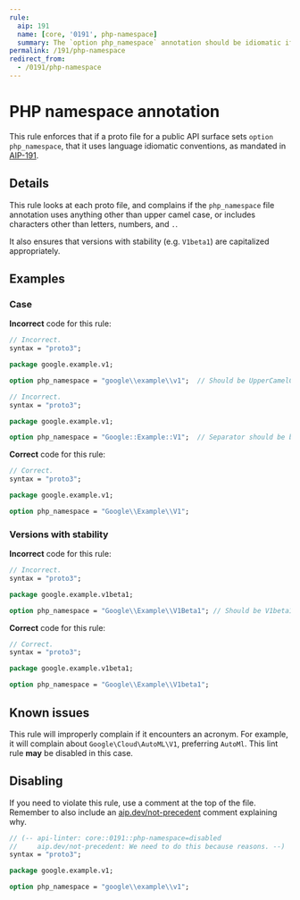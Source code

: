 ```yaml
---
rule:
  aip: 191
  name: [core, '0191', php-namespace]
  summary: The `option php_namespace` annotation should be idiomatic if set.
permalink: /191/php-namespace
redirect_from:
  - /0191/php-namespace
---
```


# PHP namespace annotation

This rule enforces that if a proto file for a public API surface sets
`option php_namespace`, that it uses language idiomatic conventions, as
mandated in [AIP-191][].

## Details

This rule looks at each proto file, and complains if the `php_namespace` file
annotation uses anything other than upper camel case, or includes characters
other than letters, numbers, and `.`.

It also ensures that versions with stability (e.g. `V1beta1`) are capitalized
appropriately.

## Examples

### Case

**Incorrect** code for this rule:

```proto
// Incorrect.
syntax = "proto3";

package google.example.v1;

option php_namespace = "google\\example\\v1";  // Should be UpperCamelCase.
```

```proto
// Incorrect.
syntax = "proto3";

package google.example.v1;

option php_namespace = "Google::Example::V1";  // Separator should be backslash.
```

**Correct** code for this rule:

```proto
// Correct.
syntax = "proto3";

package google.example.v1;

option php_namespace = "Google\\Example\\V1";
```

### Versions with stability

**Incorrect** code for this rule:

```proto
// Incorrect.
syntax = "proto3";

package google.example.v1beta1;

option php_namespace = "Google\\Example\\V1Beta1"; // Should be V1beta1.
```

**Correct** code for this rule:

```proto
// Correct.
syntax = "proto3";

package google.example.v1beta1;

option php_namespace = "Google\\Example\\V1beta1";
```

## Known issues

This rule will improperly complain if it encounters an acronym. For example, it
will complain about `Google\Cloud\AutoML\V1`, preferring `AutoMl`. This lint
rule **may** be disabled in this case.

## Disabling

If you need to violate this rule, use a comment at the top of the file.
Remember to also include an [aip.dev/not-precedent][] comment explaining why.

```proto
// (-- api-linter: core::0191::php-namespace=disabled
//     aip.dev/not-precedent: We need to do this because reasons. --)
syntax = "proto3";

package google.example.v1;

option php_namespace = "google\\example\\v1";
```

[aip-191]: https://aip.dev/191
[aip.dev/not-precedent]: https://aip.dev/not-precedent
